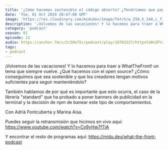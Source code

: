 ```yaml
---
title: '¿Cómo hacemos sostenible el código abierto? ¿Tendríamos que pagar por él? - 01x13'
date: 'Tue, 01 Oct 2019 20:47:00 GMT'
image: 'https://res.cloudinary.com/midudev/image/fetch/w_256,h_144,c_fill,f_auto/https://d3t3ozftmdmh3i.cloudfront.net/staging/podcast_uploaded_episode/7340239/7e7d9a33a7207589.jpeg'
description: '¡Volvemos de las vacaciones! Y lo hacemos para traer a WhatTheFront! un tema que siempre vuelve. ¿Qué hacemos con el open source? ¿Cómo conseguimos que sea sostenible y que los cre'
category: 'podcast'
season: 01
episode: 13
audio: https://anchor.fm/s/2c58e75c/podcast/play/16702227/https%3A%2F%2Fd3ctxlq1ktw2nl.cloudfront.net%2Fstaging%2F2020-6-17%2F90903129-44100-2-c1b7e7074376afd4.mp3
tags:
- podcast
---
```


¡Volvemos de las vacaciones! Y lo hacemos para traer a WhatTheFront! un tema que siempre vuelve. ¿Qué hacemos con el open source? ¿Cómo conseguimos que sea sostenible y que los creadores tengan motivos suficientes para seguir manteniéndolo?

También hablamos de por qué es importante que esto ocurra, el caso de la librería "standard" que ha probado a poner banners de publicidad en la terminal y la decisión de npm de banear este tipo de comportamientos.

Con Adrià Fontcuberta y Marina Aísa.

Puedes seguir la retransmisión que hicimos en vivo aquí: https://www.youtube.com/watch?v=Cy9yHw7fTiA

Y encontrar el resto de programas aquí:
https://midu.dev/what-the-front-podcast

